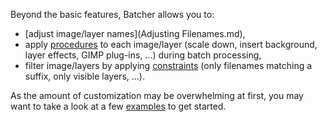 Beyond the basic features, Batcher allows you to:
* [adjust image/layer names](Adjusting Filenames.md),
* apply [procedures](Procedures.md) to each image/layer (scale down, insert background, layer effects, GIMP plug-ins, ...) during batch processing,
* filter image/layers by applying [constraints](Constraints.md) (only filenames matching a suffix, only visible layers, ...).

As the amount of customization may be overwhelming at first, you may want to take a look at a few [examples](../Examples.md) to get started.
